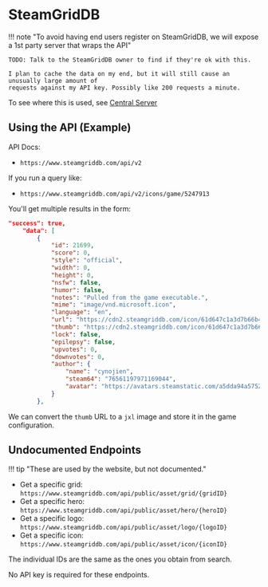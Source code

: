 # SteamGridDB

!!! note "To avoid having end users register on SteamGridDB, we will expose a 1st party server that wraps the API"

    TODO: Talk to the SteamGridDB owner to find if they're ok with this.

    I plan to cache the data on my end, but it will still cause an unusually large amount of
    requests against my API key. Possibly like 200 requests a minute.

To see where this is used, see [Central Server][central-server]

## Using the API (Example)

API Docs:
- `https://www.steamgriddb.com/api/v2`

If you run a query like:
- `https://www.steamgriddb.com/api/v2/icons/game/5247913`

You'll get multiple results in the form:

```json
"success": true,
    "data": [
        {
            "id": 21699,
            "score": 0,
            "style": "official",
            "width": 0,
            "height": 0,
            "nsfw": false,
            "humor": false,
            "notes": "Pulled from the game executable.",
            "mime": "image/vnd.microsoft.icon",
            "language": "en",
            "url": "https://cdn2.steamgriddb.com/icon/61d647c1a3d7b66b408e4a21c3167fe2.ico",
            "thumb": "https://cdn2.steamgriddb.com/icon/61d647c1a3d7b66b408e4a21c3167fe2/32/256x256.png",
            "lock": false,
            "epilepsy": false,
            "upvotes": 0,
            "downvotes": 0,
            "author": {
                "name": "cynojien",
                "steam64": "76561197971169044",
                "avatar": "https://avatars.steamstatic.com/a5dda94a5752ec305ff430dda89b034b41f42cff_medium.jpg"
            }
        },
```

We can convert the `thumb` URL to a `jxl` image and store it in the game configuration.

## Undocumented Endpoints

!!! tip "These are used by the website, but not documented."

- Get a specific grid: `https://www.steamgriddb.com/api/public/asset/grid/{gridID}`
- Get a specific hero: `https://www.steamgriddb.com/api/public/asset/hero/{heroID}`
- Get a specific logo: `https://www.steamgriddb.com/api/public/asset/logo/{logoID}`
- Get a specific icon: `https://www.steamgriddb.com/api/public/asset/icon/{iconID}`

The individual IDs are the same as the ones you obtain from search.

No API key is required for these endpoints.

[central-server]: ../../Services/Central-Server.md